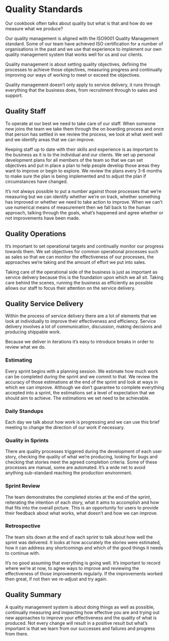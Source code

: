 # Quality Standards

Our cookbook often talks about quality but what is that and how do we measure what we produce?

Our quality management is aligned with the ISO9001 Quality Management standard. Some of our team have achieved ISO certification for a number of organisations in the past and we use that experience to implement our own quality management system that works well for us and our clients.

Quality management is about setting quality objectives, defining the processes to achieve those objectives, measuring progress and continually improving our ways of working to meet or exceed the objectives.

Quality management doesn’t only apply to service delivery, it runs through everything that the business does, from recruitment through to sales and support.

## Quality Staff

To operate at our best we need to take care of our staff. When someone new joins the team we take them through the on boarding process and once that person has settled in we review the process, we look at what went well and we identify areas that we can improve.

Keeping staff up to date with their skills and experience is as important to the business as it is to the individual and our clients. We set up personal development plans for all members of the team so that we can set objectives and put in place a plan to help people develop those areas they want to improve or begin to explore. We review the plans every 3-6 months to make sure the plan is being implemented and to adjust the plan if circumstances have changed.

It’s not always possible to put a number against those processes that we’re measuring but we can identify whether we’re on track, whether something has improved or whether we need to take action to improve. When we can’t use numerical means of measurement then we fall back to the human approach, talking through the goals, what’s happened and agree whether or not improvements have been made.

## Quality Operations

It’s important to set operational targets and continually monitor our progress towards them. We set objectives for common operational processes such as sales so that we can monitor the effectiveness of our processes, the approaches we’re taking and the amount of effort we put into sales.

Taking care of the operational side of the business is just as important as service delivery because this is the foundation upon which we all sit. Taking care behind the scenes, running the business as efficiently as possible allows our staff to focus their attention on the service delivery.

## Quality Service Delivery

Within the process of service delivery there are a lot of elements that we look at individually to improve their effectiveness and efficiency. Service delivery involves a lot of communication, discussion, making decisions and producing shippable work.

Because we deliver in iterations it’s easy to introduce breaks in order to review what we do.

### Estimating

Every sprint begins with a planning session. We estimate how much work can be completed during the sprint and we commit to that. We review the accuracy of those estimations at the end of the sprint and look at ways in which we can improve. Although we don’t guarantee to complete everything accepted into a sprint, the estimations set a level of expectation that we should aim to achieve. The estimations we set need to be achievable.

### Daily Standups

Each day we talk about how work is progressing and we can use this brief meeting to change the direction of our work if necessary.

### Quality in Sprints

There are quality processes triggered during the development of each user story, checking the quality of what we’re producing, looking for bugs and checking that stories meet the agreed completion criteria. Some of these processes are manual, some are automated. It’s a wide net to avoid anything sub-standard reaching the production environment.

### Sprint Review

The team demonstrates the completed stories at the end of the sprint, reiterating the intention of each story, what it aims to accomplish and how that fits into the overall picture. This is an opportunity for users to provide their feedback about what works, what doesn’t and how we can improve.

### Retrospective

The team sits down at the end of each sprint to talk about how well the sprint was delivered. It looks at how accurately the stories were estimated, how it can address any shortcomings and which of the good things it needs to continue with.

It’s no good assuming that everything is going well. It’s important to record where we’re at now, to agree ways to improve and reviewing the effectiveness of those improvements regularly. If the improvements worked then great, if not then we re-adjust and try again.

## Quality Summary

A quality management system is about doing things as well as possible, continually measuring and inspecting how effective you are and trying out new approaches to improve your effectiveness and the quality of what is produced. Not every change will result in a positive result but what’s important is that we learn from our successes and failures and progress from there.